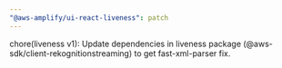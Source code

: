 ```yaml
---
"@aws-amplify/ui-react-liveness": patch
---
```


chore(liveness v1): Update dependencies in liveness package (@aws-sdk/client-rekognitionstreaming) to get fast-xml-parser fix.
